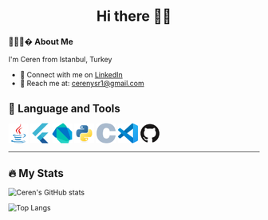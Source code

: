 <h1 align="center">Hi there 👋🏻</h1>

### 👩🏼‍💻� About Me

I'm Ceren from Istanbul, Turkey   

- 💼 Connect with me on [LinkedIn](https://www.linkedin.com/in/ceren-yasar/)
- 📧 Reach me at: [cerenysr1@gmail.com](mailto:cerenysr1@gmail.com)

## 🔨 Language and Tools
<p>
  <img src="https://raw.githubusercontent.com/devicons/devicon/master/icons/java/java-original.svg" alt="java" width="40" height="40"/>
  <img src="https://raw.githubusercontent.com/devicons/devicon/master/icons/flutter/flutter-original.svg" alt="flutter" width="40" height="40"/>
  <img src="https://raw.githubusercontent.com/devicons/devicon/master/icons/dart/dart-original.svg" alt="dart" width="40" height="40"/>
  <img src="https://raw.githubusercontent.com/devicons/devicon/master/icons/python/python-original.svg" alt="python" width="40" height="40"/>
  <img src="https://raw.githubusercontent.com/devicons/devicon/master/icons/c/c-original.svg" alt="c" width="40" height="40"/>
  <img src="https://raw.githubusercontent.com/devicons/devicon/master/icons/vscode/vscode-original.svg" alt="vscode" width="40" height="40"/>
  <img src="https://raw.githubusercontent.com/devicons/devicon/master/icons/github/github-original.svg" alt="github" width="40" height="40"/>
</p>

---

## 🔥 My Stats

![Ceren's GitHub stats](https://github-readme-stats.vercel.app/api?username=cerenyasarr&show_icons=true&theme=dark)

![Top Langs](https://github-readme-stats.vercel.app/api/top-langs/?username=cerenyasarr&layout=compact&theme=dark)
